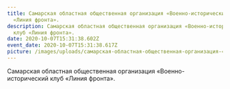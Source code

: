 ```yaml
---
title: Самарская областная общественная организация «Военно-исторический клуб
  «Линия фронта».
description: Самарская областная общественная организация «Военно-исторический
  клуб «Линия фронта».
date: 2020-10-07T15:31:38.602Z
event_date: 2020-10-07T15:31:38.617Z
picture: /images/uploads/самарская-областная-общественная-организация-«военно-исторический-клуб-«линия-фронта»..jpg
---
```

Самарская областная общественная организация «Военно-исторический клуб «Линия фронта».